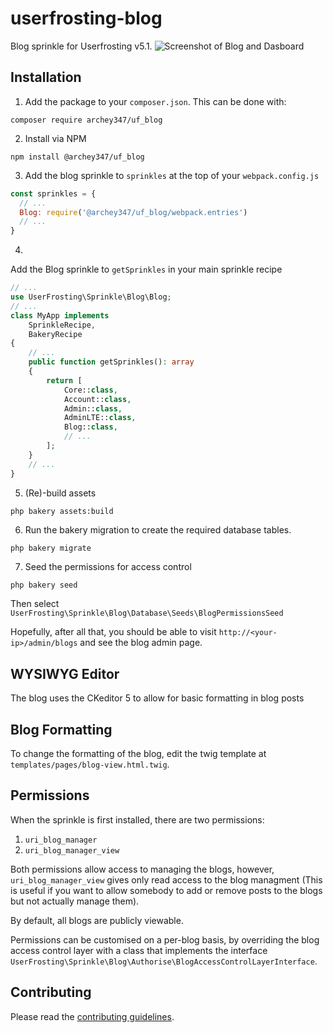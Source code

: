 # userfrosting-blog
Blog sprinkle for Userfrosting v5.1.
![Screenshot of Blog and Dasboard](https://raw.githubusercontent.com/archey347/userfrosting-blog/master/Capture.PNG)

## Installation

1. Add the package to your `composer.json`. This can be done with:
```
composer require archey347/uf_blog
```
2. Install via NPM
```
npm install @archey347/uf_blog
```
3. Add the blog sprinkle to `sprinkles` at the top of your `webpack.config.js`
```javascript
const sprinkles = {
  // ...
  Blog: require('@archey347/uf_blog/webpack.entries')
  // ...
}
```
4.
Add the Blog sprinkle to `getSprinkles` in your main sprinkle recipe
```php
// ...
use UserFrosting\Sprinkle\Blog\Blog;
// ...
class MyApp implements
    SprinkleRecipe,
    BakeryRecipe
{
    // ...
    public function getSprinkles(): array
    {
        return [
            Core::class,
            Account::class,
            Admin::class,
            AdminLTE::class,
            Blog::class,
            // ...
        ];
    }
    // ...
}
```
5. (Re)-build assets
```
php bakery assets:build
```
6. Run the bakery migration to create the required database tables.
```bash
php bakery migrate
```
7. Seed the permissions for access control
```
php bakery seed
```
Then select `UserFrosting\Sprinkle\Blog\Database\Seeds\BlogPermissionsSeed`

Hopefully, after all that, you should be able to visit `http://<your-ip>/admin/blogs` and see the blog admin page. 

## WYSIWYG Editor

The blog uses the CKeditor 5 to allow for basic formatting in blog posts

## Blog Formatting

To change the formatting of the blog, edit the twig template at `templates/pages/blog-view.html.twig`.

## Permissions

When the sprinkle is first installed, there are two permissions:

1. `uri_blog_manager`
2. `uri_blog_manager_view`

Both permissions allow access to managing the blogs, however, `uri_blog_manager_view` gives only read access to the blog managment (This is useful if you want to allow somebody to add or remove posts to the blogs but not actually manage them).

By default, all blogs are publicly viewable.

Permissions can be customised on a per-blog basis, by overriding the blog access control layer with a class that implements the interface `UserFrosting\Sprinkle\Blog\Authorise\BlogAccessControlLayerInterface`.

## Contributing

Please read the [contributing guidelines](CONTRIBUTING.md).
